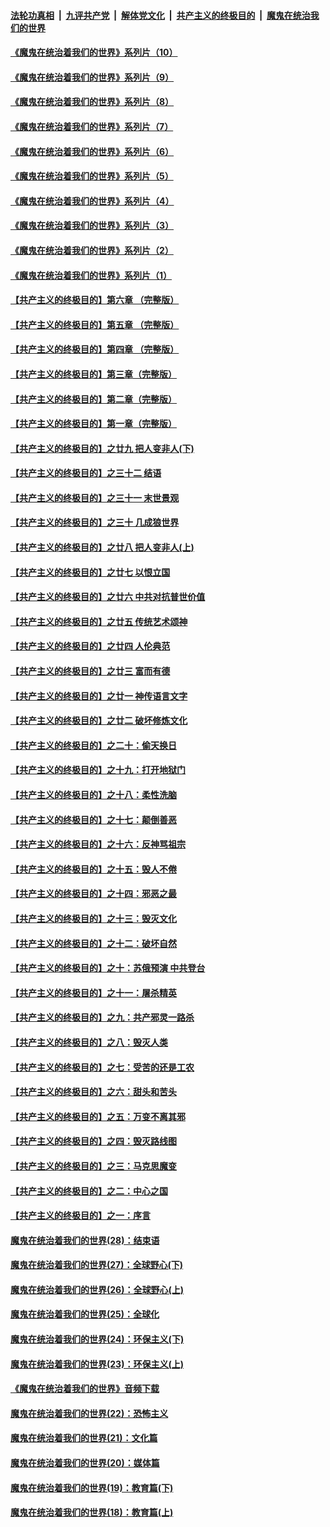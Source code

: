 

####  [法轮功真相](../../../../basic/blob/master/README.md?t=08110603) &nbsp;|&nbsp; [九评共产党](../../../../9ping.md/blob/master/README.md?t=08110603) &nbsp;|&nbsp; [解体党文化](../../../../jtdwh.md/blob/master/README.md?t=08110603)  &nbsp;|&nbsp; [共产主义的终极目的](../../../../gczydzjmd.md/blob/master/README.md?t=08110603) &nbsp;|&nbsp; [魔鬼在统治我们的世界](../../../../mgztzwmdsj.md/blob/master/README.md?t=08110603) 

#### [《魔鬼在统治着我们的世界》系列片（10）](../pages/nsc422/n12292670.md?t=08110603) 

#### [《魔鬼在统治着我们的世界》系列片（9）](../pages/nsc422/n12290859.md?t=08110603) 

#### [《魔鬼在统治着我们的世界》系列片（8）](../pages/nsc422/n12287445.md?t=08110603) 

#### [《魔鬼在统治着我们的世界》系列片（7）](../pages/nsc422/n12283425.md?t=08110603) 

#### [《魔鬼在统治着我们的世界》系列片（6）](../pages/nsc422/n12282314.md?t=08110603) 

#### [《魔鬼在统治着我们的世界》系列片（5）](../pages/nsc422/n12281419.md?t=08110603) 

#### [《魔鬼在统治着我们的世界》系列片（4）](../pages/nsc422/n12274024.md?t=08110603) 

#### [《魔鬼在统治着我们的世界》系列片（3）](../pages/nsc422/n12271322.md?t=08110603) 

#### [《魔鬼在统治着我们的世界》系列片（2）](../pages/nsc422/n12269049.md?t=08110603) 

#### [《魔鬼在统治着我们的世界》系列片（1）](../pages/nsc422/n12267575.md?t=08110603) 

#### [【共产主义的终极目的】第六章 （完整版）](../pages/nsc422/n11428913.md?t=08110603) 

#### [【共产主义的终极目的】第五章 （完整版）](../pages/nsc422/n11428912.md?t=08110603) 

#### [【共产主义的终极目的】第四章 （完整版）](../pages/nsc422/n11428907.md?t=08110603) 

#### [【共产主义的终极目的】第三章（完整版）](../pages/nsc422/n11428848.md?t=08110603) 

#### [【共产主义的终极目的】第二章（完整版）](../pages/nsc422/n11428831.md?t=08110603) 

#### [【共产主义的终极目的】第一章（完整版）](../pages/nsc422/n11417651.md?t=08110603) 

#### [【共产主义的终极目的】之廿九 把人变非人(下)](../pages/nsc422/n11344140.md?t=08110603) 

#### [【共产主义的终极目的】之三十二 结语](../pages/nsc422/n11360535.md?t=08110603) 

#### [【共产主义的终极目的】之三十一 末世景观](../pages/nsc422/n11351129.md?t=08110603) 

#### [【共产主义的终极目的】之三十 几成狼世界](../pages/nsc422/n11348280.md?t=08110603) 

#### [【共产主义的终极目的】之廿八 把人变非人(上)](../pages/nsc422/n11340492.md?t=08110603) 

#### [【共产主义的终极目的】之廿七 以恨立国](../pages/nsc422/n11336944.md?t=08110603) 

#### [【共产主义的终极目的】之廿六 中共对抗普世价值](../pages/nsc422/n11324785.md?t=08110603) 

#### [【共产主义的终极目的】之廿五 传统艺术颂神](../pages/nsc422/n11296396.md?t=08110603) 

#### [【共产主义的终极目的】之廿四 人伦典范](../pages/nsc422/n11296397.md?t=08110603) 

#### [【共产主义的终极目的】之廿三 富而有德](../pages/nsc422/n11283598.md?t=08110603) 

#### [【共产主义的终极目的】之廿一 神传语言文字](../pages/nsc422/n11263265.md?t=08110603) 

#### [【共产主义的终极目的】之廿二 破坏修炼文化](../pages/nsc422/n11245728.md?t=08110603) 

#### [【共产主义的终极目的】之二十：偷天换日](../pages/nsc422/n11238846.md?t=08110603) 

#### [【共产主义的终极目的】之十九：打开地狱门](../pages/nsc422/n11206376.md?t=08110603) 

#### [【共产主义的终极目的】之十八：柔性洗脑](../pages/nsc422/n11199994.md?t=08110603) 

#### [【共产主义的终极目的】之十七：颠倒善恶](../pages/nsc422/n11179782.md?t=08110603) 

#### [【共产主义的终极目的】之十六：反神骂祖宗](../pages/nsc422/n11166798.md?t=08110603) 

#### [【共产主义的终极目的】之十五：毁人不倦](../pages/nsc422/n11166792.md?t=08110603) 

#### [【共产主义的终极目的】之十四：邪恶之最](../pages/nsc422/n11150249.md?t=08110603) 

#### [【共产主义的终极目的】之十三：毁灭文化](../pages/nsc422/n11135227.md?t=08110603) 

#### [【共产主义的终极目的】之十二：破坏自然](../pages/nsc422/n11135214.md?t=08110603) 

#### [【共产主义的终极目的】之十：苏俄预演 中共登台](../pages/nsc422/n11118424.md?t=08110603) 

#### [【共产主义的终极目的】之十一：屠杀精英](../pages/nsc422/n11118442.md?t=08110603) 

#### [【共产主义的终极目的】之九：共产邪灵一路杀](../pages/nsc422/n11114139.md?t=08110603) 

#### [【共产主义的终极目的】之八：毁灭人类](../pages/nsc422/n11108503.md?t=08110603) 

#### [【共产主义的终极目的】之七：受苦的还是工农](../pages/nsc422/n11101809.md?t=08110603) 

#### [【共产主义的终极目的】之六：甜头和苦头](../pages/nsc422/n11096971.md?t=08110603) 

#### [【共产主义的终极目的】之五：万变不离其邪](../pages/nsc422/n11091285.md?t=08110603) 

#### [【共产主义的终极目的】之四：毁灭路线图](../pages/nsc422/n11086284.md?t=08110603) 

#### [【共产主义的终极目的】之三：马克思魔变](../pages/nsc422/n11061941.md?t=08110603) 

#### [【共产主义的终极目的】之二：中心之国](../pages/nsc422/n11047728.md?t=08110603) 

#### [【共产主义的终极目的】之一：序言](../pages/nsc422/n11086077.md?t=08110603) 

#### [魔鬼在统治着我们的世界(28)：结束语](../pages/nsc422/n10936246.md?t=08110603) 

#### [魔鬼在统治着我们的世界(27)：全球野心(下)](../pages/nsc422/n10928319.md?t=08110603) 

#### [魔鬼在统治着我们的世界(26)：全球野心(上)](../pages/nsc422/n10900318.md?t=08110603) 

#### [魔鬼在统治着我们的世界(25)：全球化](../pages/nsc422/n10788205.md?t=08110603) 

#### [魔鬼在统治着我们的世界(24)：环保主义(下)](../pages/nsc422/n10695307.md?t=08110603) 

#### [魔鬼在统治着我们的世界(23)：环保主义(上)](../pages/nsc422/n10688613.md?t=08110603) 

#### [《魔鬼在统治着我们的世界》音频下载](../pages/nsc422/n10635553.md?t=08110603) 

#### [魔鬼在统治着我们的世界(22)：恐怖主义](../pages/nsc422/n10614727.md?t=08110603) 

#### [魔鬼在统治着我们的世界(21)：文化篇](../pages/nsc422/n10597706.md?t=08110603) 

#### [魔鬼在统治着我们的世界(20)：媒体篇](../pages/nsc422/n10586579.md?t=08110603) 

#### [魔鬼在统治着我们的世界(19)：教育篇(下)](../pages/nsc422/n10564808.md?t=08110603) 

#### [魔鬼在统治着我们的世界(18)：教育篇(上)](../pages/nsc422/n10526970.md?t=08110603) 

